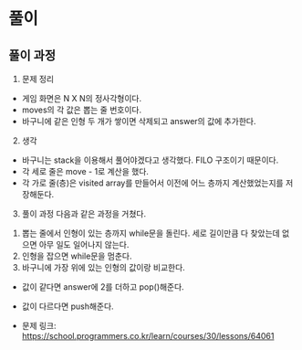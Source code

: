 # 풀이
## 풀이 과정
1. 문제 정리
- 게임 화면은 N X N의 정사각형이다.
- moves의 각 값은 뽑는 줄 번호이다.
- 바구니에 같은 인형 두 개가 쌓이면 삭제되고 answer의 값에 추가한다.

2. 생각
- 바구니는 stack을 이용해서 풀어야겠다고 생각했다. FILO 구조이기 때문이다.
- 각 세로 줄은 move - 1로 계산을 했다.
- 각 가로 줄(층)은 visited array를 만들어서 이전에 어느 층까지 계산했었는지를 저장해둔다.

3. 풀이 과정
다음과 같은 과정을 거쳤다.
1) 뽑는 줄에서 인형이 있는 층까지 while문을 돌린다. 세로 길이만큼 다 찾았는데 없으면 아무 일도 일어나지 않는다.
2) 인형을 잡으면 while문을 멈춘다.
3) 바구니에 가장 위에 있는 인형의 값이랑 비교한다.
- 값이 같다면 answer에 2를 더하고 pop()해준다.
- 값이 다르다면 push해준다.

- 문제 링크: https://school.programmers.co.kr/learn/courses/30/lessons/64061

